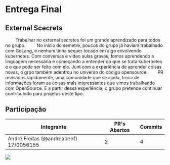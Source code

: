 # Entrega Final


## External Scecrets

&emsp;&emsp; Trabalhar no external secretes foi um grande aprendizado para todos no grupo.
&emsp;&emsp; No início do semetre, poucos do grupo já haviam trabalhado com GoLang, e nenhum tinha sequer tocado em algo envolvendo kubernetes.
Com conversas e video aulas gravas, fomos aprendendo a linguagem necessária e começando a entender do que se trata kubernetes e o que pode ser feito com ele.
Junt com a experiência de aprender coisas novas, o grpo também adentrou no universo do código opensource. 
&emsp;&emsp;PR revisados rapidamente, uma comunidade que se ajuda, troca de informações foram as coisas mais interessantes que vimos trabalhando com OpenSource. E a partir dessa experiência, o grupo pretende continuar contribuíndo para projetos deste tipo.



## Participação


| Integrante | PR's Abertos | Commits |
| -------- | -------- | -------- |
| André Freitas (@andreabenf) 17/0056155     | 2     | 4     |


![](https://i.imgur.com/WYsFveA.png)



